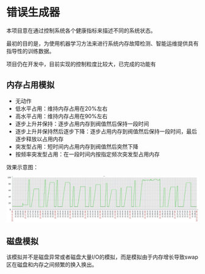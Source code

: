 # 错误生成器

本项目意在通过控制系统各个健康指标来描述不同的系统状态。

最初的目的是，为使用机器学习方法来进行系统内存故障检测、智能运维提供具有指导性的训练数据。

项目仍在开发中，目前实现的控制粒度比较大，已完成的功能有

## 内存占用模拟

- 无动作
- 低水平占用：维持内存占用在20%左右
- 高水平占用：维持内存占用在90%左右
- 逐步上升并保持：逐步占用内存到阀值然后保持一段时间
- 逐步上升并保持然后逐步下降：逐步占用内存到阀值然后保持一段时间，最后逐步释放以占用内存
- 突发型占用：短时间内占用内存到阀值然后突然下降
- 按频率突发型占用：在一段时间内按指定频次突发型占用内存

效果示意图：

![](./imgs/mem.jpg)

## 磁盘模拟

该模拟并不是磁盘异常或者磁盘大量I/O的模拟，而是模拟由于内存增长导致swap区在磁盘和内存之间频繁的换入换出。
